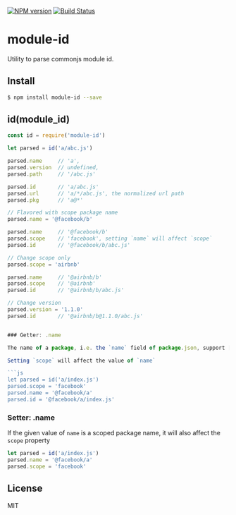 [![NPM version](https://badge.fury.io/js/module-id.svg)](http://badge.fury.io/js/module-id)
[![Build Status](https://travis-ci.org/kaelzhang/node-module-id.svg?branch=master)](https://travis-ci.org/kaelzhang/node-module-id)

# module-id

Utility to parse commonjs module id.

## Install

```bash
$ npm install module-id --save
```

## id(module_id)

```js
const id = require('module-id')

let parsed = id('a/abc.js')

parsed.name     // 'a',
parsed.version  // undefined,
parsed.path     // '/abc.js'

parsed.id       // 'a/abc.js'
parsed.url      // 'a/*/abc.js', the normalized url path
parsed.pkg      // 'a@*'

// Flavored with scope package name
parsed.name = '@facebook/b'

parsed.name     // '@facebook/b'
parsed.scope    // 'facebook', setting `name` will affect `scope`
parsed.id       // '@facebook/b/abc.js'

// Change scope only
parsed.scope = 'airbnb'

parsed.name     // '@airbnb/b'
parsed.scope    // '@airbnb'
parsed.id       // '@airbnb/b/abc.js'

// Change version
parsed.version = '1.1.0'
parsed.id       // '@airbnb/b@1.1.0/abc.js'


### Getter: .name

The name of a package, i.e. the `name` field of package.json, support [scoped package](https://docs.npmjs.com/misc/scope) name

Setting `scope` will affect the value of `name`

```js
let parsed = id('a/index.js')
parsed.scope = 'facebook'
parsed.name = '@facebook/a'
parsed.id = '@facebook/a/index.js'
```

### Setter: .name

If the given value of `name` is a scoped package name, it will also affect the `scope` property

```js
let parsed = id('a/index.js')
parsed.name = '@facebook/a'
parsed.scope = 'facebook'
```

## License

MIT
